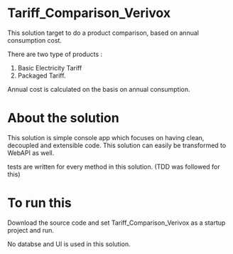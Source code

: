 # Tariff_Comparison_Verivox

This solution target to do a product comparison, based on annual consumption cost.

There are two type of products :
1) Basic Electricity Tariff
2) Packaged Tariff.

Annual cost is calculated on the basis on annual consumption.

# About the solution

This solution is simple console app which focuses on having clean, decoupled and extensible code.
This solution can easily be transformed to WebAPI as well.

tests are written for every method in this solution. (TDD was followed for this)


# To run this

Download the source code and set Tariff_Comparison_Verivox as a startup project and run.

No databse and UI is used in this solution.
